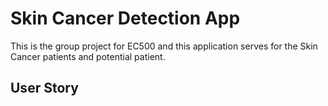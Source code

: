 # Skin Cancer Detection App
This is the group project for EC500 and this application serves for the Skin Cancer patients and potential patient.

## User Story
